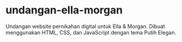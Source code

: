 # undangan-ella-morgan
Undangan website pernikahan digital untuk Ella &amp; Morgan. Dibuat menggunakan HTML, CSS, dan JavaScript dengan tema Putih Elegan.
